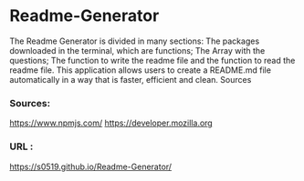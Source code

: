 # Readme-Generator

The Readme Generator is divided in many sections: The packages downloaded in the terminal, which are functions; The Array with the questions; The function to write 
the readme file and the function to read the readme file. This application allows users to create a README.md file automatically in a way that is faster, efficient and clean.
Sources


### Sources:
https://www.npmjs.com/
https://developer.mozilla.org


### URL :
https://s0519.github.io/Readme-Generator/



